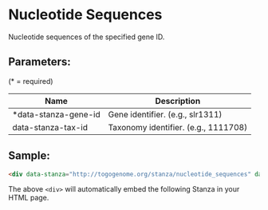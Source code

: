 Nucleotide Sequences
====================

Nucleotide sequences of the specified gene ID.

## Parameters:

(* = required)

| Name                 | Description                          |
|----------------------|--------------------------------------|
| *data-stanza-gene-id | Gene identifier. (e.g., slr1311)     |
|  data-stanza-tax-id  | Taxonomy identifier. (e.g., 1111708) |

## Sample:

```html
<div data-stanza="http://togogenome.org/stanza/nucleotide_sequences" data-stanza-tax-id="1111708" data-stanza-gene-id="slr1311"></div>
```

The above `<div>` will automatically embed the following Stanza in your HTML page.

<div data-stanza="http://togogenome.org/stanza/nucleotide_sequences" data-stanza-tax-id="1111708" data-stanza-gene-id="slr1311"></div>
